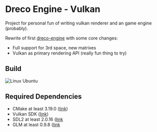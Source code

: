 # Dreco Engine - Vulkan
Project for personal fun of writing vulkan renderer and an game engine (probably).

Rewrite of first [dreco-engine](https://github.com/GloryOfNight/dreco-engine) with some core changes:
- Full support for 3rd space, new matrixes
- Vulkan as primary rendering API (really fun thing to try)

## Build
![Linux Ubuntu](https://github.com/GloryOfNight/dreco-engine-vulkan/workflows/Ubuntu%20Build/badge.svg?branch=master)

 ## Required Dependencies
- CMake at least 3.19.0 ([link](https://cmake.org/))
- Vulkan SDK ([link](https://vulkan.lunarg.com/))
- SDL2 at least 2.0.16 ([link](https://github.com/libsdl-org/SDL)
- GLM at least 0.9.8 ([link](https://github.com/g-truc/glm)
